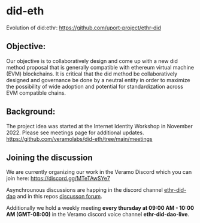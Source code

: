 # did-eth
Evolution of did:ethr: https://github.com/uport-project/ethr-did

## Objective:
Our objective is to collaboratively design and come up with a new did method proposal that is generally compatible with ethereum virtual machine (EVM) blockchains. It is critical that the did method be collaboratively designed and governance be done by a neutral entity in order to maximize the possibility of wide adoption and potential for standardization across EVM compatible chains.

## Background: 

The project idea was started at the Internet Identity Workshop in November 2022. Please see meetings page for additional updates. https://github.com/veramolabs/did-eth/tree/main/meetings


## Joining the discussion

We are currently organizing our work in the Veramo Discord which you can join here: https://discord.gg/MTeTAwSYe7

Asynchrounous discussions are happing in the discord channel [ethr-did-dao](https://discord.com/channels/878293684620234752/917857852440330360) and in this repos [discusson forum](https://github.com/veramolabs/did-eth/discussions).

Additionally we hold a weekly meeting **every thursday at 09:00 AM - 10:00 AM (GMT-08:00)** in the Veramo discord voice channel **ethr-did-dao-live**.